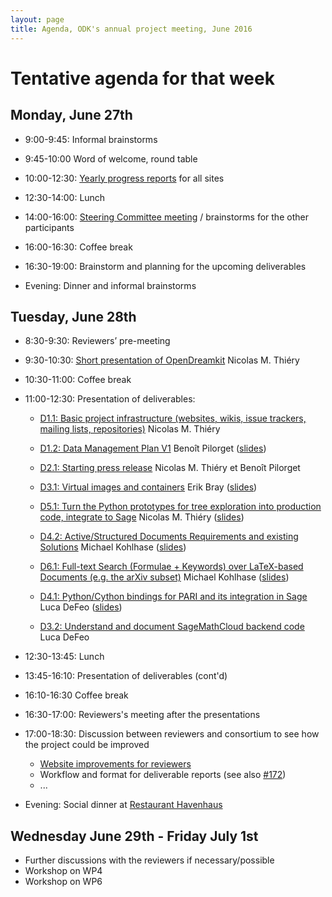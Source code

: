 ```yaml
---
layout: page
title: Agenda, ODK's annual project meeting, June 2016
---
```


# Tentative agenda for that week

## Monday, June 27th

  - 9:00-9:45: Informal brainstorms
  - 9:45-10:00 Word of welcome, round table
  - 10:00-12:30: [Yearly progress reports](../ProgressReports/) for all sites

  - 12:30-14:00: Lunch

  - 14:00-16:00: [Steering Committee meeting](../steering-slides) / brainstorms for the other participants
  - 16:00-16:30: Coffee break
  - 16:30-19:00: Brainstorm and planning for the upcoming deliverables

  - Evening: Dinner and informal brainstorms

## Tuesday, June 28th

  - 8:30-9:30: Reviewers’ pre-meeting
  - 9:30-10:30: [Short presentation of OpenDreamkit](http://opendreamkit.org/about-mathematicians) Nicolas M. Thiéry
  - 10:30-11:00: Coffee break
  - 11:00-12:30: Presentation of deliverables:
    - [D1.1: Basic project infrastructure (websites, wikis, issue trackers, mailing lists, repositories)](https://github.com/OpenDreamKit/OpenDreamKit/issues/17)
      Nicolas M. Thiéry
    - [D1.2: Data Management Plan V1](https://github.com/OpenDreamKit/OpenDreamKit/issues/18)
      Benoît Pilorget ([slides](../DeliverablePresentations/D1.2))
    - [D2.1: Starting press release](https://github.com/OpenDreamKit/OpenDreamKit/issues/34)
      Nicolas M. Thiéry et Benoît Pilorget

    - [D3.1: Virtual images and containers](https://github.com/OpenDreamKit/OpenDreamKit/issues/58)
      Erik Bray ([slides](https://docs.google.com/presentation/d/1rV2-2xxEuvBbhkNVmbMWwoKWjXqFx_OTMv41g1xSWOw/edit?usp=sharing))
    - [D5.1: Turn the Python prototypes for tree exploration into production code, integrate to Sage](https://github.com/OpenDreamKit/OpenDreamKit/issues/107)
      Nicolas M. Thiéry ([slides](https://github.com/OpenDreamKit/OpenDreamKit/raw/master/WP5/D5.1/slides-final.pdf))

    - [D4.2: Active/Structured Documents Requirements and existing Solutions](https://github.com/OpenDreamKit/OpenDreamKit/issues/91)
      Michael Kohlhase ([slides](../DeliverablePresentations/D4.2.pdf))
    - [D6.1: Full-text Search (Formulae + Keywords) over LaTeX-based Documents (e.g. the arXiv subset)](https://github.com/OpenDreamKit/OpenDreamKit/issues/133)
      Michael Kohlhase ([slides](../DeliverablePresentations/D6.1.pdf))

    - [D4.1: Python/Cython bindings for PARI and its integration in Sage](https://github.com/OpenDreamKit/OpenDreamKit/issues/83) Luca DeFeo ([slides](../DeliverablePresentations/D4.1))
    - [D3.2: Understand and document SageMathCloud backend code](https://github.com/OpenDreamKit/OpenDreamKit/issues/61) Luca DeFeo

  - 12:30-13:45: Lunch

  - 13:45-16:10: Presentation of deliverables (cont'd)
  - 16:10-16:30 Coffee break
  - 16:30-17:00: Reviewers's meeting after the presentations
  - 17:00-18:30: Discussion between reviewers and consortium to see how the project could be improved
       - [Website improvements for reviewers](https://github.com/OpenDreamKit/OpenDreamKit.github.io/issues/18)
       - Workflow and format for deliverable reports (see also [#172](https://github.com/OpenDreamKit/OpenDreamKit/issues/172))
       - ...

  - Evening: Social dinner at [Restaurant Havenhaus](http://www.hotel-havenhaus.de/)

## Wednesday June 29th - Friday July 1st

  - Further discussions with the reviewers if necessary/possible
  - Workshop on WP4
  - Workshop on WP6
